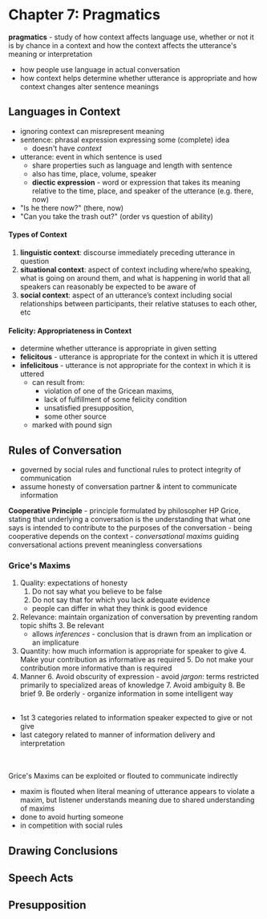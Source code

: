 # Chapter 7: Pragmatics
**pragmatics** - study of how context affects language use, whether or not it is by chance in a context and how the context affects the utterance's meaning or interpretation
- how people use language in actual conversation
- how context helps determine whether utterance is appropriate and how context changes alter sentence meanings

## Languages in Context
- ignoring context can misrepresent meaning
- sentence: phrasal expression expressing some (complete) idea
	- doesn't have _context_
- utterance: event in which sentence is used
	- share properties such as language and length with sentence
	- also has time, place, volume, speaker
	- **diectic expression** - word or expression that takes its meaning relative to the time, place, and speaker of the utterance (e.g. there, now)
- "Is he there now?" (there, now)
- "Can you take the trash out?" (order vs question of ability)

#### Types of Context
1. **linguistic context**: discourse immediately preceding utterance in question
2. **situational context**: aspect of context including where/who speaking, what is going on around them, and what is happening in world that all speakers can reasonably be expected to be aware of
3. **social context**: aspect of an utterance’s context including social relationships between participants, their relative statuses to each other, etc

#### Felicity: Appropriateness in Context
- determine whether utterance is appropriate in given setting
- **felicitous** - utterance is appropriate for the context in which it is uttered
- **infelicitous** - utterance is not appropriate for the context in which it is uttered
	- can result from:
		- violation of one of the Gricean maxims, 
		- lack of fulfillment of some felicity condition
		- unsatisfied presupposition, 
		- some other source
	- marked with pound sign

## Rules of Conversation
- governed by social rules and functional rules to protect integrity of communication
- assume honesty of conversation partner & intent to communicate information

**Cooperative Principle** - principle formulated by philosopher HP Grice, stating that underlying a conversation is the understanding that what one says is intended to contribute to the purposes of the conversation
	- being cooperative depends on the context
	- _conversational maxims_ guiding conversational actions prevent meaningless conversations

### Grice's Maxims
1. Quality: expectations of honesty
	1. Do not say what you believe to be false
	2. Do not say that for which you lack adequate evidence
	- people can differ in what they think is good evidence
2. Relevance: maintain organization of conversation by preventing random topic shifts
	3. Be relevant
	- allows _inferences_ - conclusion that is drawn from an implication or an implicature
3. Quantity: how much information is appropriate for speaker to give
	4. Make your contribution as informative as required
	5. Do not make your contribution more informative than is required
4. Manner
	6. Avoid obscurity of expression
		- avoid _jargon_: terms restricted primarily to specialized areas of knowledge
	7. Avoid ambiguity
	8. Be brief
	9. Be orderly
		- organize information in some intelligent way
<br><br>
- 1st 3 categories related to information speaker expected to give or not give
- last category related to manner of information delivery and interpretation

<br><br>
Grice's Maxims can be exploited or flouted to communicate indirectly
- maxim is flouted when literal meaning of utterance appears to violate a maxim, but listener understands meaning due to shared understanding of maxims
- done to avoid hurting someone
- in competition with social rules

## Drawing Conclusions
## Speech Acts
## Presupposition